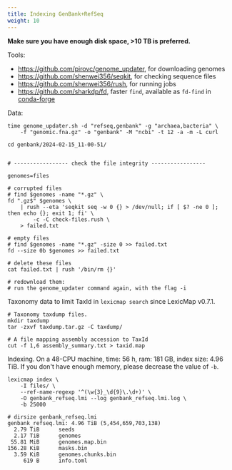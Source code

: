 ```yaml
---
title: Indexing GenBank+RefSeq
weight: 10
---
```


**Make sure you have enough disk space, >10 TB is preferred.**

Tools:

- https://github.com/pirovc/genome_updater, for downloading genomes
- https://github.com/shenwei356/seqkit, for checking sequence files
- https://github.com/shenwei356/rush, for running jobs
- https://github.com/sharkdp/fd, faster `find`, available as `fd-find` in [conda-forge](https://anaconda.org/conda-forge/fd-find)

Data:

    time genome_updater.sh -d "refseq,genbank" -g "archaea,bacteria" \
        -f "genomic.fna.gz" -o "genbank" -M "ncbi" -t 12 -a -m -L curl

    cd genbank/2024-02-15_11-00-51/


    # ----------------- check the file integrity -----------------

    genomes=files

    # corrupted files
    # find $genomes -name "*.gz" \
    fd ".gz$" $genomes \
        | rush --eta 'seqkit seq -w 0 {} > /dev/null; if [ $? -ne 0 ]; then echo {}; exit 1; fi' \
            -c -C check-files.rush \
        > failed.txt

    # empty files
    # find $genomes -name "*.gz" -size 0 >> failed.txt
    fd --size 0b $genomes >> failed.txt

    # delete these files
    cat failed.txt | rush '/bin/rm {}'

    # redownload them:
    # run the genome_updater command again, with the flag -i
    
         
Taxonomy data to limit TaxId in `lexicmap search` since LexicMap v0.7.1.

    # Taxonomy taxdump files.
    mkdir taxdump
    tar -zxvf taxdump.tar.gz -C taxdump/
    
    # A file mapping assembly accession to TaxId
    cut -f 1,6 assembly_summary.txt > taxid.map

Indexing. On a 48-CPU machine, time: 56 h, ram: 181 GB, index size: 4.96 TiB.
If you don't have enough memory, please decrease the value of `-b`.

    lexicmap index \
        -I files/ \
        --ref-name-regexp '^(\w{3}_\d{9}\.\d+)' \
        -O genbank_refseq.lmi --log genbank_refseq.lmi.log \
        -b 25000

    # dirsize genbank_refseq.lmi
    genbank_refseq.lmi: 4.96 TiB (5,454,659,703,138)
      2.79 TiB      seeds
      2.17 TiB      genomes
     55.81 MiB      genomes.map.bin
    156.28 KiB      masks.bin
      3.59 KiB      genomes.chunks.bin
         619 B      info.toml

